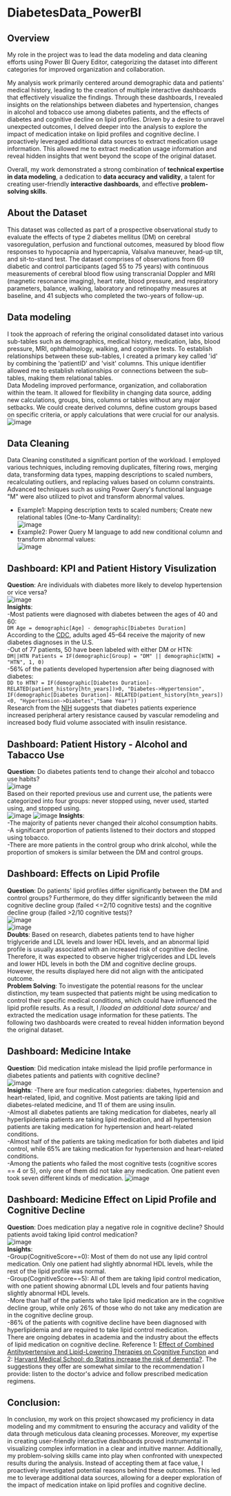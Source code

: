 # DiabetesData_PowerBI  
## Overview    
My role in the project was to lead the data modeling and data cleaning efforts using Power BI Query Editor, categorizing the dataset into different categories for improved organization and collaboration.  

My analysis work primarily centered around demographic data and patients' medical history, leading to the creation of multiple interactive dashboards that effectively visualize the findings. Through these dashboards, I revealed insights on the relationships between diabetes and hypertension, changes in alcohol and tobacco use among diabetes patients, and the effects of diabetes and cognitive decline on lipid profiles. 
Driven by a desire to unravel unexpected outcomes, I delved deeper into the analysis to explore the impact of medication intake on lipid profiles and cognitive decline. I proactively leveraged additional data sources to extract medication usage information. This allowed me to extract medication usage information and reveal hidden insights that went beyond the scope of the original dataset.  

Overall, my work demonstrated a strong combination of **technical expertise in data modeling**, a dedication to **data accuracy and validity**, a talent for creating user-friendly **interactive dashboards**, and effective **problem-solving skills**.  

## About the Dataset  
This dataset was collected as part of a prospective observational study to evaluate the effects of type 2 diabetes mellitus (DM) on cerebral vasoregulation, perfusion and functional outcomes, measured by blood flow responses to hypocapnia and hypercapnia, Valsalva maneuver, head-up tilt, and sit-to-stand test. The dataset comprises of observations from 69 diabetic and control participants (aged 55 to 75 years) with continuous measurements of cerebral blood flow using transcranial Doppler and MRI (magnetic resonance imaging), heart rate, blood pressure, and respiratory parameters, balance, walking, laboratory and retinopathy measures at baseline, and 41 subjects who completed the two-years of follow-up.   

## Data modeling  
I took the approach of refering the original consolidated dataset into various sub-tables such as demographics, medical history, medication, labs, blood pressure, MRI, ophthalmology, walking, and cognitive tests. To establish relationships between these sub-tables, I created a primary key called 'id' by combining the 'patientID' and 'visit' columns. This unique identifier allowed me to establish relationships or connections between the sub-tables, making them relational tables.  
Data Modeling improved performance, organization, and collaboration within the team. It allowed for flexibility in changing data source, adding new calculations, groups, bins, columns or tables without any major setbacks. We could create derived columns, define custom groups based on specific criteria, or apply calculations that were crucial for our analysis.   
![image](https://github.com/chen8122/DiabetesData_PowerBI/assets/9794705/e0dbc041-4ec1-4017-8074-ed7a84384b1b)  

## Data Cleaning  
Data Cleaning constituted a significant portion of the workload. I employed various techniques, including removing duplicates, filtering rows, merging data, transforming data types, mapping descriptions to scaled numbers, recalculating outliers, and replacing values based on column constraints. Advanced techniques such as using Power Query's functional language "M" were also utilized to pivot and transform abnormal values.     
- Example1: Mapping description texts to scaled numbers; Create new relational tables (One-to-Many Cardinality):   
![image](https://github.com/chen8122/DiabetesData_PowerBI/assets/9794705/ce4d6023-dc6f-4c98-9608-0a32d2047280)
- Example2: Power Query M language to add new conditional column and transform abnormal values:  
![image](https://github.com/chen8122/DiabetesData_PowerBI/assets/9794705/5f8e35ce-7ed1-4566-a540-a794a0784fba)  

## Dashboard: KPI and Patient History Visulization  
**Question**: Are individuals with diabetes more likely to develop hypertension or vice versa?  
![image](https://github.com/chen8122/DiabetesData_PowerBI/assets/9794705/73b8b947-a7dd-499e-a1e4-42ad9408d77c)  
**Insights**:   
-Most patients were diagnosed with diabetes between the ages of 40 and 60:  
`DM Age = demographic[Age] - demographic[Diabetes Duration]`  
According to the [CDC](https://www.healthline.com/health/type-2-diabetes-age-of-onset#age-at-diagnosis), adults aged 45–64 receive the majority of new diabetes diagnoses in the U.S.  
-Out of 77 patients, 50 have been labeled with either DM or HTN:  
`DM||HTN Patients = IF(demographic[Group] = "DM" || demographic[HTN] = "HTN", 1, 0)`     
-56% of the patients developed hypertension after being diagnosed with diabetes:    
`DD to HTN? = IF(demographic[Diabetes Duration]- RELATED(patient_history[htn_years])>0, "Diabetes->Hypertension", IF(demographic[Diabetes Duration]- RELATED(patient_history[htn_years])<0, "Hypertension->Diabetes","Same Year"))`      
Research from the [NIH](https://pubmed.ncbi.nlm.nih.gov/29556093/) suggests that diabetes patients experience increased peripheral artery resistance caused by vascular remodeling and increased body fluid volume associated with insulin resistance.   

## Dashboard: Patient History - Alcohol and Tabacco Use   
**Question**: Do diabetes patients tend to change their alcohol and tobacco use habits?  
![image](https://github.com/chen8122/DiabetesData_PowerBI/assets/9794705/3c64daeb-e7bb-4723-a431-f7855d648ea1)  
Based on their reported previous use and current use, the patients were categorized into four groups: never stopped using, never used, started using, and stopped using.    
![image](https://github.com/chen8122/DiabetesData_PowerBI/assets/9794705/96380358-21ec-4259-86cc-4b94259db0ed)
![image](https://github.com/chen8122/DiabetesData_PowerBI/assets/9794705/e8845e17-9898-446b-9fbc-0265cc578c87)
**Insights**:  
-The majority of patients never changed their alcohol consumption habits.  
-A significant proportion of patients listened to their doctors and stopped using tobacco.  
-There are more patients in the control group who drink alcohol, while the proportion of smokers is similar between the DM and control groups.  

## Dashboard: Effects on Lipid Profile  
**Question**: Do patients' lipid profiles differ significantly between the DM and control groups? Furthermore, do they differ significantly between the mild cognitive decline group (failed <=2/10 cognitive tests) and the cognitive decline group (failed >2/10 cognitive tests)?  
![image](https://github.com/chen8122/DiabetesData_PowerBI/assets/9794705/e92c25a3-f5e4-4617-a3c1-eac23fbd0248)  
![image](https://github.com/chen8122/DiabetesData_PowerBI/assets/9794705/79a69ce1-51c9-48c5-a2c3-f80eade71dbb)  
**Doubts**: Based on research, diabetes patients tend to have higher triglyceride and LDL levels and lower HDL levels, and an abnormal lipid profile is usually associated with an increased risk of cognitive decline. Therefore, it was expected to observe higher triglycerides and LDL levels and lower HDL levels in both the DM and cognitive decline groups. However, the results displayed here did not align with the anticipated outcome.    
**Problem Solving**: To investigate the potential reasons for the unclear distinction, my team suspected that patients might be using medication to control their specific medical conditions, which could have influenced the lipid profile results. As a result, I /_loaded an additional data source/_ and extracted the medication usage information for these patients. The following two dashboards were created to reveal hidden information beyond the original dataset.    

## Dashboard: Medicine Intake
**Question**: Did medication intake mislead the lipid profile performance in diabetes patients and patients with cognitive decline?  
![image](https://github.com/chen8122/DiabetesData_PowerBI/assets/9794705/022f70f4-a2a0-4457-8b34-d2c16100ef65)  
**Insights**:
-There are four medication categories: diabetes, hypertension and heart-related, lipid, and cognitive. Most patients are taking lipid and diabetes-related medicine, and 11 of them are using insulin.   
-Almost all diabetes patients are taking medication for diabetes, nearly all hyperlipidemia patients are taking lipid medication, and all hypertension patients are taking medication for hypertension and heart-related conditions.  
-Almost half of the patients are taking medication for both diabetes and lipid control, while 65% are taking medication for hypertension and heart-related conditions.  
-Among the patients who failed the most cognitive tests (cognitive scores == 4 or 5), only one of them did not take any medication. One patient even took seven different kinds of medication. 
![image](https://github.com/chen8122/DiabetesData_PowerBI/assets/9794705/5d53e665-19dd-41f6-9a17-170516a3252a)  

## Dashboard: Medicine Effect on Lipid Profile and Cognitive Decline  
**Question**: Does medication play a negative role in cognitive decline? Should patients avoid taking lipid control medication?  
![image](https://github.com/chen8122/DiabetesData_PowerBI/assets/9794705/97d436aa-1e6d-444d-9b2e-5ae0ebfc1502)  
**Insights**:    
-Group(CognitiveScore==0): Most of them do not use any lipid control medication. Only one patient had slightly abnormal HDL levels, while the rest of the lipid profile was normal.  
-Group(CognitiveScore==5): All of them are taking lipid control medication, with one patient showing abnormal LDL levels and four patients having slightly abnormal HDL levels.    
-More than half of the patients who take lipid medication are in the cognitive decline group, while only 26% of those who do not take any medication are in the cognitive decline group.  
-86% of the patients with cognitive decline have been diagnosed with hyperlipidemia and are required to take lipid control medication.  
There are ongoing debates in academia and the industry about the effects of lipid medication on cognitive decline. Reference 1: [Effect of Combined Antihypertensive and Lipid-Lowering Therapies on Cognitive Function](https://www.hindawi.com/journals/crp/2020/1484357/) and 2: [Harvard Medical School: do Statins increase the risk of dementia?](https://www.health.harvard.edu/staying-healthy/do-statins-increase-the-risk-of-dementia). The suggestions they offer are somewhat similar to the recommendation I provide: listen to the doctor's advice and follow prescribed medication regimens.

## Conclusion: 
In conclusion, my work on this project showcased my proficiency in data modeling and my commitment to ensuring the accuracy and validity of the data through meticulous data cleaning processes. Moreover, my expertise in creating user-friendly interactive dashboards proved instrumental in visualizing complex information in a clear and intuitive manner. Additionally, my problem-solving skills came into play when confronted with unexpected results during the analysis. Instead of accepting them at face value, I proactively investigated potential reasons behind these outcomes. This led me to leverage additional data sources, allowing for a deeper exploration of the impact of medication intake on lipid profiles and cognitive decline. 
